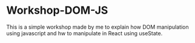 # Workshop-DOM-JS

This is a simple workshop made by me to explain how DOM manipulation using javascript and hw to manipulate in React using useState.
